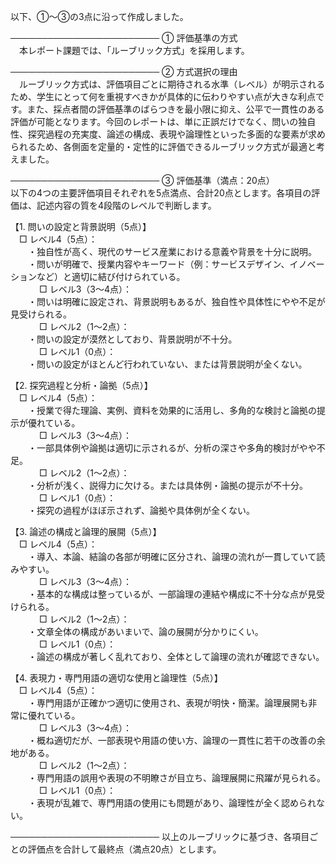 以下、①～③の3点に沿って作成しました。

────────────────────────
① 評価基準の方式  
　本レポート課題では、「ルーブリック方式」を採用します。

────────────────────────
② 方式選択の理由  
　ルーブリック方式は、評価項目ごとに期待される水準（レベル）が明示されるため、学生にとって何を重視すべきかが具体的に伝わりやすい点が大きな利点です。また、採点者間の評価基準のばらつきを最小限に抑え、公平で一貫性のある評価が可能となります。今回のレポートは、単に正誤だけでなく、問いの独自性、探究過程の充実度、論述の構成、表現や論理性といった多面的な要素が求められるため、各側面を定量的・定性的に評価できるルーブリック方式が最適と考えました。

────────────────────────
③ 評価基準（満点：20点）  
以下の4つの主要評価項目それぞれを5点満点、合計20点とします。各項目の評価は、記述内容の質を4段階のレベルで判断します。

【1. 問いの設定と背景説明（5点）】  
　□ レベル4（5点）：  
  ・独自性が高く、現代のサービス産業における意義や背景を十分に説明。  
  ・問いが明確で、授業内容やキーワード（例：サービスデザイン、イノベーションなど）と適切に結び付けられている。  
  
　□ レベル3（3～4点）：  
  ・問いは明確に設定され、背景説明もあるが、独自性や具体性にやや不足が見受けられる。  
  
　□ レベル2（1～2点）：  
  ・問いの設定が漠然としており、背景説明が不十分。  
  
　□ レベル1（0点）：  
  ・問いの設定がほとんど行われていない、または背景説明が全くない。

【2. 探究過程と分析・論拠（5点）】  
　□ レベル4（5点）：  
  ・授業で得た理論、実例、資料を効果的に活用し、多角的な検討と論拠の提示が優れている。  
  
　□ レベル3（3～4点）：  
  ・一部具体例や論拠は適切に示されるが、分析の深さや多角的検討がやや不足。  
  
　□ レベル2（1～2点）：  
  ・分析が浅く、説得力に欠ける。または具体例・論拠の提示が不十分。  
  
　□ レベル1（0点）：  
  ・探究の過程がほぼ示されず、論拠や具体例が全くない。

【3. 論述の構成と論理的展開（5点）】  
　□ レベル4（5点）：  
  ・導入、本論、結論の各部が明確に区分され、論理の流れが一貫していて読みやすい。  
  
　□ レベル3（3～4点）：  
  ・基本的な構成は整っているが、一部論理の連結や構成に不十分な点が見受けられる。  
  
　□ レベル2（1～2点）：  
  ・文章全体の構成があいまいで、論の展開が分かりにくい。  
  
　□ レベル1（0点）：  
  ・論述の構成が著しく乱れており、全体として論理の流れが確認できない。

【4. 表現力・専門用語の適切な使用と論理性（5点）】  
　□ レベル4（5点）：  
  ・専門用語が正確かつ適切に使用され、表現が明快・簡潔。論理展開も非常に優れている。  
  
　□ レベル3（3～4点）：  
  ・概ね適切だが、一部表現や用語の使い方、論理の一貫性に若干の改善の余地がある。  
  
　□ レベル2（1～2点）：  
  ・専門用語の誤用や表現の不明瞭さが目立ち、論理展開に飛躍が見られる。  
  
　□ レベル1（0点）：  
  ・表現が乱雑で、専門用語の使用にも問題があり、論理性が全く認められない。

────────────────────────
以上のルーブリックに基づき、各項目ごとの評価点を合計して最終点（満点20点）とします。
